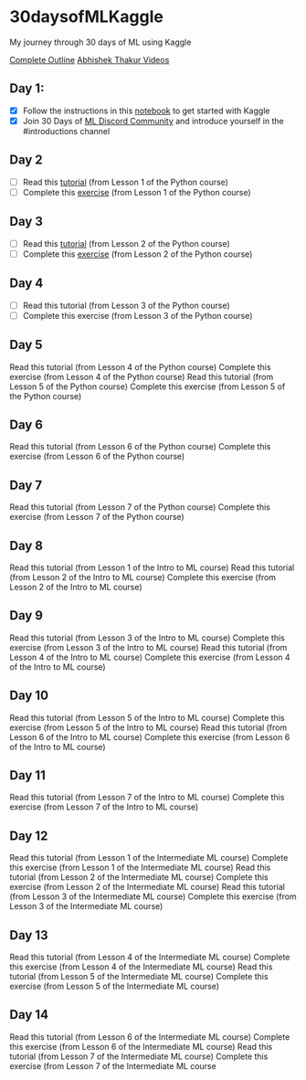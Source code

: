 # 30daysofMLKaggle
My journey through 30 days of ML using Kaggle

[Complete Outline](https://docs.google.com/document/d/e/2PACX-1vQhaDl5NbzMvPNKz3ipu3SuDBv8hI0XmFPSMyDm8mUa0xP07niK6zU3MziTOifSEkddXTiafppeZZYz/pub)
[Abhishek Thakur Videos](https://youtube.com/watch?v=_55G24aghPY)



## Day 1:

- [x] Follow the instructions in this [notebook](https://www.kaggle.com/alexisbcook/getting-started-with-kaggle) to get started with Kaggle
- [x] Join 30 Days of [ML Discord Community](https://discord.com/invite/f8g8bDq8Vv) and introduce yourself in the #introductions channel

## Day 2


- [ ] Read this [tutorial](https://www.kaggle.com/colinmorris/hello-python) (from Lesson 1 of the Python course)
- [ ] Complete this [exercise](https://www.kaggle.com/snehilsanyal/exercise-syntax-variables-and-numbers/edit) (from Lesson 1 of the Python course)

## Day 3


- [ ] Read this [tutorial](https://www.kaggle.com/colinmorris/functions-and-getting-help) (from Lesson 2 of the Python course)
- [ ] Complete this [exercise](https://www.kaggle.com/snehilsanyal/exercise-functions-and-getting-help/edit) (from Lesson 2 of the Python course)

## Day 4


- [ ] Read this tutorial (from Lesson 3 of the Python course)
- [ ] Complete this exercise (from Lesson 3 of the Python course)

## Day 5


Read this tutorial (from Lesson 4 of the Python course)
Complete this exercise (from Lesson 4 of the Python course)
Read this tutorial (from Lesson 5 of the Python course)
Complete this exercise (from Lesson 5 of the Python course)

## Day 6


Read this tutorial (from Lesson 6 of the Python course)
Complete this exercise (from Lesson 6 of the Python course)

## Day 7


Read this tutorial (from Lesson 7 of the Python course)
Complete this exercise (from Lesson 7 of the Python course)

## Day 8


Read this tutorial (from Lesson 1 of the Intro to ML course)
Read this tutorial (from Lesson 2 of the Intro to ML course)
Complete this exercise (from Lesson 2 of the Intro to ML course)

## Day 9


Read this tutorial (from Lesson 3 of the Intro to ML course)
Complete this exercise (from Lesson 3 of the Intro to ML course)
Read this tutorial (from Lesson 4 of the Intro to ML course)
Complete this exercise (from Lesson 4 of the Intro to ML course)

## Day 10


Read this tutorial (from Lesson 5 of the Intro to ML course)
Complete this exercise (from Lesson 5 of the Intro to ML course)
Read this tutorial (from Lesson 6 of the Intro to ML course)
Complete this exercise (from Lesson 6 of the Intro to ML course)

## Day 11


Read this tutorial (from Lesson 7 of the Intro to ML course)
Complete this exercise (from Lesson 7 of the Intro to ML course)

## Day 12


Read this tutorial (from Lesson 1 of the Intermediate ML course)
Complete this exercise (from Lesson 1 of the Intermediate ML course)
Read this tutorial (from Lesson 2 of the Intermediate ML course)
Complete this exercise (from Lesson 2 of the Intermediate ML course)
Read this tutorial (from Lesson 3 of the Intermediate ML course)
Complete this exercise (from Lesson 3 of the Intermediate ML course)

## Day 13


Read this tutorial (from Lesson 4 of the Intermediate ML course)
Complete this exercise (from Lesson 4 of the Intermediate ML course)
Read this tutorial (from Lesson 5 of the Intermediate ML course)
Complete this exercise (from Lesson 5 of the Intermediate ML course)

## Day 14


Read this tutorial (from Lesson 6 of the Intermediate ML course)
Complete this exercise (from Lesson 6 of the Intermediate ML course)
Read this tutorial (from Lesson 7 of the Intermediate ML course)
Complete this exercise (from Lesson 7 of the Intermediate ML course
